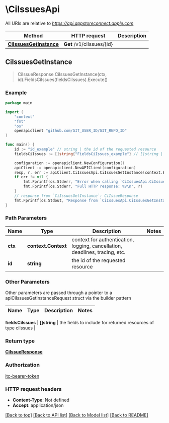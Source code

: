 # \CiIssuesApi

All URIs are relative to *https://api.appstoreconnect.apple.com*

Method | HTTP request | Description
------------- | ------------- | -------------
[**CiIssuesGetInstance**](CiIssuesApi.md#CiIssuesGetInstance) | **Get** /v1/ciIssues/{id} | 



## CiIssuesGetInstance

> CiIssueResponse CiIssuesGetInstance(ctx, id).FieldsCiIssues(fieldsCiIssues).Execute()



### Example

```go
package main

import (
    "context"
    "fmt"
    "os"
    openapiclient "github.com/GIT_USER_ID/GIT_REPO_ID"
)

func main() {
    id := "id_example" // string | the id of the requested resource
    fieldsCiIssues := []string{"FieldsCiIssues_example"} // []string | the fields to include for returned resources of type ciIssues (optional)

    configuration := openapiclient.NewConfiguration()
    apiClient := openapiclient.NewAPIClient(configuration)
    resp, r, err := apiClient.CiIssuesApi.CiIssuesGetInstance(context.Background(), id).FieldsCiIssues(fieldsCiIssues).Execute()
    if err != nil {
        fmt.Fprintf(os.Stderr, "Error when calling `CiIssuesApi.CiIssuesGetInstance``: %v\n", err)
        fmt.Fprintf(os.Stderr, "Full HTTP response: %v\n", r)
    }
    // response from `CiIssuesGetInstance`: CiIssueResponse
    fmt.Fprintf(os.Stdout, "Response from `CiIssuesApi.CiIssuesGetInstance`: %v\n", resp)
}
```

### Path Parameters


Name | Type | Description  | Notes
------------- | ------------- | ------------- | -------------
**ctx** | **context.Context** | context for authentication, logging, cancellation, deadlines, tracing, etc.
**id** | **string** | the id of the requested resource | 

### Other Parameters

Other parameters are passed through a pointer to a apiCiIssuesGetInstanceRequest struct via the builder pattern


Name | Type | Description  | Notes
------------- | ------------- | ------------- | -------------

 **fieldsCiIssues** | **[]string** | the fields to include for returned resources of type ciIssues | 

### Return type

[**CiIssueResponse**](CiIssueResponse.md)

### Authorization

[itc-bearer-token](../README.md#itc-bearer-token)

### HTTP request headers

- **Content-Type**: Not defined
- **Accept**: application/json

[[Back to top]](#) [[Back to API list]](../README.md#documentation-for-api-endpoints)
[[Back to Model list]](../README.md#documentation-for-models)
[[Back to README]](../README.md)

